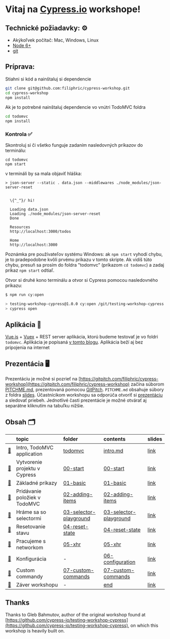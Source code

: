 # Vitaj na [Cypress.io](https://www.cypress.io/) workshope!

## Technické požiadavky: ⚙️

* Akýkoľvek počítač: Mac, Windows, Linux
* [Node 6+](https://nodejs.org/)
* [git](https://git-scm.com)

## Príprava:

Stiahni si kód a nainštaluj si dependencie

```bash
git clone git@github.com:filiphric/cypress-workshop.git
cd cypress-workshop
npm install
```

Ak je to potrebné nainštaluj dependencie vo vnútri TodoMVC foldra

```bash
cd todomvc
npm install
```

### Kontrola ✅

Skontroluj si či všetko funguje zadaním nasledovných príkazov do terminálu:

```text
cd todomvc
npm start
```

v termináli by sa mala objaviť hláška:

```text
> json-server --static . data.json --middlewares ./node_modules/json-server-reset


  \{^_^}/ hi!

  Loading data.json
  Loading ./node_modules/json-server-reset
  Done

  Resources
  http://localhost:3000/todos

  Home
  http://localhost:3000
```

Poznámka pre používateľov systému Windows: ak `npm start` vyhodí chybu, je to pradepodobne kvôli prvému príkazu v tomto skripte. Ak vidíš túto chybu, presuň sa prosím do foldra "todomvc" \(príkazom `cd todomvc`\) a zadaj príkaz `npm start` odtiaľ.

Otvor si druhé kono terminálu a otvor si Cypress pomocou nasledovného príkazu:

```bash
$ npm run cy:open

> testing-workshop-cypress@1.0.0 cy:open /git/testing-workshop-cypress
> cypress open
```

## Aplikácia 💾

[Vue.js](https://vuejs.org/) + [Vuex](https://vuex.vuejs.org/) + REST server aplikácia, ktorú budeme testovať je vo foldri `todomvc`. Aplikácia je popísaná [v tomto blogu](https://www.cypress.io/blog/2017/11/28/testing-vue-web-application-with-vuex-data-store-and-rest-backend/). Aplikácia beží aj bez pripojenia na internet

## Prezentácia  🖥

Prezentáciu je možné si pozrieť na [https://gitpitch.com/filiphric/cypress-workshop](https://gitpitch.com/filiphric/cypress-workshop) začína súborom [PITCHME.md](PITCHME.md), prezentovaná pomocou [GitPitch](https://gitpitch.com/). `PITCHME.md` obsahuje súbory z foldra [slides](slides). Účastnícikom workshopu sa odporúča otvoriť si [prezentáciu](https://gitpitch.com/filiphric/cypress-workshop) a sledovať priebeh. Jednotlivé časti prezentácie je možné otvárať aj separátne kliknutím na tabuľku nižšie.

## Obsah 🗂

|  | topic | folder | contents | slides |
| :--- | :--- | :--- | :--- | :--- |
| [🔗]() | Intro, TodoMVC application | [todomvc](todomvc) | [intro.md](slides/intro/PITCHME.md) | [link](https://gitpitch.com/filiphric/cypress-workshop?p=slides/intro) |
| [🔗]() | Vytvorenie projektu v Cypress | [00-start](00-start) | [00-start](slides/00-start/PITCHME.md) | [link](https://gitpitch.com/filiphric/cypress-workshop?p=slides/00-start) |
| [🔗]() | Základné príkazy | [01-basic](cypress/integration/01-basic) | [01-basic](slides/01-basic/PITCHME.md) | [link](https://gitpitch.com/filiphric/cypress-workshop?p=slides/01-basic) |
| [🔗]() | Pridávanie položiek v TodoMVC | [02-adding-items](cypress/integration/02-adding-items) | [02-adding-items](slides/02-adding-items/PITCHME.md) | [link](https://gitpitch.com/filiphric/cypress-workshop?p=slides/02-adding-items) |
| [🔗]() | Hráme sa so selectormi | [03-selector-playground](cypress/integration/03-selector-playground) | [03-selector-playground](slides/03-selector-playground/PITCHME.md) | [link](https://gitpitch.com/filiphric/cypress-workshop?p=slides/03-selector-playground) |
| [🔗]() | Resetovanie stavu | [04-reset-state](cypress/integration/04-reset-state) | [04-reset-state](slides/04-reset-state/PITCHME.md) | [link](https://gitpitch.com/filiphric/cypress-workshop?p=slides/04-reset-state) |
| [🔗]() | Pracujeme s networkom | [05-xhr](cypress/integration/05-xhr) | [05-xhr](slides/05-xhr/PITCHME.md) | [link](https://gitpitch.com/filiphric/cypress-workshop?p=slides/05-xhr) |
| [🔗]() | Konfigurácia | - | [06-configuration](slides/06-configuration/PITCHME.md) | [link](https://gitpitch.com/filiphric/cypress-workshop?p=slides/06-configuration) |
| [🔗]() | Custom commandy | [07-custom-commands](cypress/integration/07-custom-commands) | [07-custom-commands](slides/07-custom-commands/PITCHME.md) | [link](https://gitpitch.com/filiphric/cypress-workshop?p=slides/07-custom-commands) |
| [🔗]() | Záver workshopu | - | [end](slides/end/PITCHME.md) | [link](https://gitpitch.com/filiphric/cypress-workshop?p=slides/end) |

## Thanks

Thanks to Gleb Bahmutov, author of the original workshop found at [https://github.com/cypress-io/testing-workshop-cypress](https://github.com/cypress-io/testing-workshop-cypress), on which this workshop is heavily built on.

